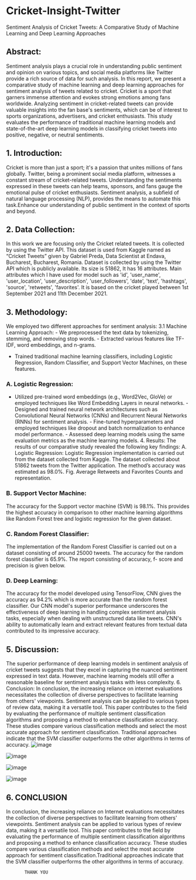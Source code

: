 # Cricket-Insight-Twitter
Sentiment Analysis of Cricket Tweets: A Comparative Study of Machine Learning and Deep Learning Approaches

## Abstract:
Sentiment analysis plays a crucial role in understanding public sentiment and opinion on various topics, and social media platforms like Twitter provide a rich source of data for such analysis. In this report, we present a comparative study of machine learning and deep learning approaches for sentiment analysis of tweets related to cricket. Cricket is a sport that garners immense attention and evokes strong emotions among fans worldwide. Analyzing sentiment in cricket-related tweets can provide valuable insights into the fan base's sentiments, which can be of interest to sports organizations, advertisers, and cricket enthusiasts. This study evaluates the performance of traditional machine learning models and state-of-the-art deep learning models in classifying cricket tweets into positive, negative, or neutral sentiments.

## 1. Introduction:
Cricket is more than just a sport; it's a passion that unites millions of fans globally. Twitter, being a prominent social media platform, witnesses a constant stream of cricket-related tweets. Understanding the sentiments expressed in these tweets can help teams, sponsors, and fans gauge the emotional pulse of cricket enthusiasts. Sentiment analysis, a subfield of natural language processing (NLP), provides the means to automate this task.Enhance our understanding of public sentiment in the context of sports and beyond.

## 2. Data Collection: 
In this work we are focusing only the Cricket related tweets. It is collected by using the Twitter API. This dataset is used from Kaggle named as “Cricket Tweets” given by Gabriel Preda, Data Scientist at Endava, Bucharest, Bucharest, Romania. Dataset is collected by using the Twitter API which is publicly available. Its size is 51862, It has 16 attributes. Main attributes which I have used for model such as 'id', 'user_name', 'user_location', 'user_description', 'user_followers', 'date', 'text', 'hashtags', 'source', 'retweets', 'favorites'. It is based on the cricket played between 1st September 2021 and 11th December 2021. 

## 3. Methodology: 
We employed two different approaches for sentiment analysis:  3.1 Machine Learning Approach: - We preprocessed the text data by tokenizing, stemming, and removing stop words. - Extracted various features like TF-IDF, word embeddings, and n-grams. 
 - Trained traditional machine learning classifiers, including Logistic Regression, Random Classifier, and Support Vector Machines, on these features.
   
### A. Logistic Regression:
- Utilized pre-trained word embeddings (e.g., Word2Vec, GloVe) or employed techniques like Word Embedding Layers in neural networks. - Designed and trained neural network architectures such as Convolutional Neural Networks (CNNs) and Recurrent Neural Networks (RNNs) for sentiment analysis. - Fine-tuned hyperparameters and employed techniques like dropout and batch normalization to enhance model performance. - Assessed deep learning models using the same evaluation metrics as the machine learning models.  4. Results:  The results of our comparative study revealed the following key findings: A. Logistic Regression:  Logistic Regression implementation is carried out from the dataset collected from Kaggle. The dataset collected about 51862 tweets from the Twitter application. The method’s accuracy was estimated as 98.0%. Fig. Average Retweets and Favorites Counts and representation.
### B. Support Vector Machine: 
The accuracy for the Support vector machine (SVM) is 98.1%. This provides the highest accuracy in comparison to other machine learning algorithms like Random Forest tree and logistic regression for the given dataset. 
### C. Random Forest Classifier:
The implementation of the Random Forest Classifier is carried out on a dataset consisting of around 25000 tweets. The accuracy for the random forest classifier is 65.9%. The report consisting of accuracy, f- score and precision is given below.
 ### D. Deep Learning:
 The accuracy for the model developed using TensorFlow, CNN gives the accuracy as 94.2% which is more accurate than the random forest classifier. Our CNN model's superior performance underscores the effectiveness of deep learning in handling complex sentiment analysis tasks, especially when dealing with unstructured data like tweets. CNN's ability to automatically learn and extract relevant features from textual data contributed to its impressive accuracy. 
 
## 5. Discussion:  
The superior performance of deep learning models in sentiment analysis of cricket tweets suggests that they excel in capturing the nuanced sentiment expressed in text data. However, machine learning models still offer a reasonable baseline for sentiment analysis tasks with less complexity.  6. Conclusion:  In conclusion, the increasing reliance on internet evaluations necessitates the collection of diverse perspectives to facilitate learning from others' viewpoints. Sentiment analysis can be applied to various types of review data, making it a versatile tool. This paper contributes to the field by evaluating the performance of multiple sentiment classification algorithms and proposing a method to enhance classification accuracy. These studies compare various classification methods and select the most accurate approach for sentiment classification.
Traditional approaches indicate that the SVM classifier outperforms the other algorithms in terms of accuracy.
![image](https://github.com/AditiSatsangi/Cricket-Insight-Twitter/assets/123658491/2a414ee3-020e-40db-8d48-686619f56ff4)

 ![image](https://github.com/AditiSatsangi/Cricket-Insight-Twitter/assets/123658491/3c5784e8-72dc-40d1-849f-e2d22e80bc49)

![image](https://github.com/AditiSatsangi/Cricket-Insight-Twitter/assets/123658491/43d8ca40-da74-4762-acf9-1ffa21962422)

![image](https://github.com/AditiSatsangi/Cricket-Insight-Twitter/assets/123658491/2678fd89-c8a1-4eb9-aeb1-1cce90b20b64)


## 6. CONCLUSION
In conclusion, the increasing reliance on Internet evaluations necessitates the collection of diverse perspectives to facilitate learning from others' viewpoints. Sentiment analysis can be applied to various types of review data, making it a versatile tool. This paper contributes to the field by evaluating the performance of multiple sentiment classification algorithms and proposing a method to enhance classification accuracy. These studies compare various classification methods and select the most accurate approach for sentiment classification.Traditional approaches indicate that the SVM classifier outperforms the other algorithms in terms of accuracy.
  


           

           THANK YOU 
